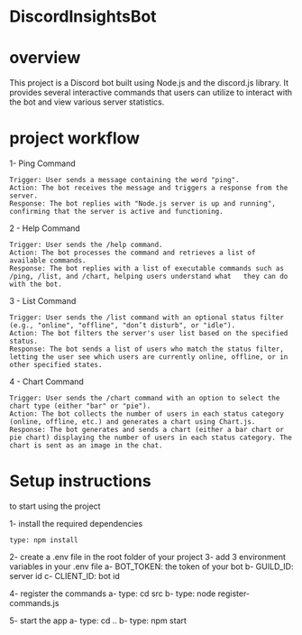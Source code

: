 # DiscordInsightsBot

# overview

This project is a Discord bot built using Node.js and the discord.js library. It provides several interactive commands that users can utilize to interact with the bot and view various server statistics.

# project workflow

1- Ping Command

    Trigger: User sends a message containing the word "ping".
    Action: The bot receives the message and triggers a response from the server.
    Response: The bot replies with "Node.js server is up and running", confirming that the server is active and functioning.

2 - Help Command

    Trigger: User sends the /help command.
    Action: The bot processes the command and retrieves a list of available commands.
    Response: The bot replies with a list of executable commands such as /ping, /list, and /chart, helping users understand what   they can do with the bot.

3 - List Command

    Trigger: User sends the /list command with an optional status filter (e.g., "online", "offline", "don’t disturb", or "idle").
    Action: The bot filters the server's user list based on the specified status.
    Response: The bot sends a list of users who match the status filter, letting the user see which users are currently online, offline, or in other specified states.

4 - Chart Command

    Trigger: User sends the /chart command with an option to select the chart type (either "bar" or "pie").
    Action: The bot collects the number of users in each status category (online, offline, etc.) and generates a chart using Chart.js.
    Response: The bot generates and sends a chart (either a bar chart or pie chart) displaying the number of users in each status category. The chart is sent as an image in the chat.

# Setup instructions

to start using the project

1- install the required dependencies

    type: npm install

2- create a .env file in the root folder of your project
3- add 3 environment variables in your .env file
    a- BOT_TOKEN: the token of your bot
    b- GUILD_ID: server id
    c- CLIENT_ID: bot id

4- register the commands
    a- type: cd src
    b- type: node  register-commands.js

5- start the app
    a- type: cd ..
    b- type: npm start
 
